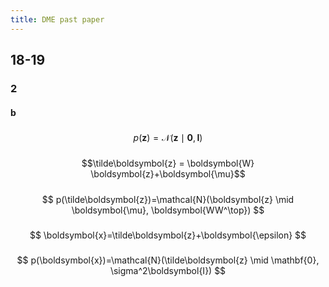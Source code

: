 ```yaml
---
title: DME past paper
---
```


## 18-19

### 2
#### b
#####
$$
p(\boldsymbol{z})=\mathcal{N}(\boldsymbol{z} \mid \mathbf{0}, \boldsymbol{I})
$$
#####
$$\tilde\boldsymbol{z} = \boldsymbol{W} \boldsymbol{z}+\boldsymbol{\mu}$$
#####
$$
p(\tilde\boldsymbol{z})=\mathcal{N}(\boldsymbol{z} \mid \boldsymbol{\mu}, \boldsymbol{WW^\top})
$$
#####
$$
\boldsymbol{x}=\tilde\boldsymbol{z}+\boldsymbol{\epsilon}
$$
#####
$$
p(\boldsymbol{x})=\mathcal{N}(\tilde\boldsymbol{z} \mid \mathbf{0}, \sigma^2\boldsymbol{I})
$$
#####
